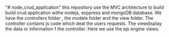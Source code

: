 "# node_crud_application" 
this repository use the MVC architecture to build build crud application withe nodejs, exppress and mongoDB database.
We have the controllers folder , the modele folder and the view folder. 
The controller contains js code which deal the users requests.
The viewdisplay the data or information f the controller. 
Here we use the ejs engine views.

